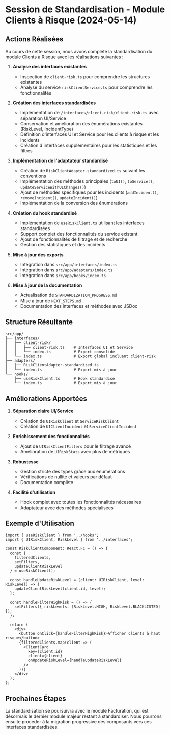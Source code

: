 # Session de Standardisation - Module Clients à Risque (2024-05-14)

## Actions Réalisées

Au cours de cette session, nous avons complété la standardisation du module Clients à Risque avec les réalisations suivantes :

1. **Analyse des interfaces existantes**
   - Inspection de `client-risk.ts` pour comprendre les structures existantes
   - Analyse du service `riskClientService.ts` pour comprendre les fonctionnalités

2. **Création des interfaces standardisées**
   - Implémentation de `/interfaces/client-risk/client-risk.ts` avec séparation UI/Service
   - Conservation et amélioration des énumérations existantes (RiskLevel, IncidentType)
   - Définition d'interfaces UI et Service pour les clients à risque et les incidents
   - Création d'interfaces supplémentaires pour les statistiques et les filtres

3. **Implémentation de l'adaptateur standardisé**
   - Création de `RiskClientAdapter.standardized.ts` suivant les conventions
   - Implémentation des méthodes principales (`toUI()`, `toService()`, `updateServiceWithUIChanges()`)
   - Ajout de méthodes spécifiques pour les incidents (`addIncident()`, `removeIncident()`, `updateIncident()`)
   - Implémentation de la conversion des énumérations

4. **Création du hook standardisé**
   - Implémentation de `useRiskClient.ts` utilisant les interfaces standardisées
   - Support complet des fonctionnalités du service existant
   - Ajout de fonctionnalités de filtrage et de recherche
   - Gestion des statistiques et des incidents

5. **Mise à jour des exports**
   - Intégration dans `src/app/interfaces/index.ts`
   - Intégration dans `src/app/adapters/index.ts`
   - Intégration dans `src/app/hooks/index.ts`

6. **Mise à jour de la documentation**
   - Actualisation de `STANDARDIZATION_PROGRESS.md`
   - Mise à jour de `NEXT_STEPS.md`
   - Documentation des interfaces et méthodes avec JSDoc

## Structure Résultante

```
src/app/
├── interfaces/
│   ├── client-risk/
│   │   ├── client-risk.ts    # Interfaces UI et Service
│   │   └── index.ts          # Export consolidé
│   └── index.ts              # Export global incluant client-risk
├── adapters/
│   ├── RiskClientAdapter.standardized.ts
│   └── index.ts              # Export mis à jour
└── hooks/
    ├── useRiskClient.ts      # Hook standardisé
    └── index.ts              # Export mis à jour
```

## Améliorations Apportées

1. **Séparation claire UI/Service**
   - Création de `UIRiskClient` et `ServiceRiskClient`
   - Création de `UIClientIncident` et `ServiceClientIncident`

2. **Enrichissement des fonctionnalités**
   - Ajout de `UIRiskClientFilters` pour le filtrage avancé
   - Amélioration de `UIRiskStats` avec plus de métriques

3. **Robustesse**
   - Gestion stricte des types grâce aux énumérations
   - Vérifications de nullité et valeurs par défaut
   - Documentation complète

4. **Facilité d'utilisation**
   - Hook complet avec toutes les fonctionnalités nécessaires
   - Adaptateur avec des méthodes spécialisées

## Exemple d'Utilisation

```tsx
import { useRiskClient } from '../hooks';
import { UIRiskClient, RiskLevel } from '../interfaces';

const RiskClientComponent: React.FC = () => {
  const { 
    filteredClients, 
    setFilters, 
    updateClientRiskLevel 
  } = useRiskClient();
  
  const handleUpdateRiskLevel = (client: UIRiskClient, level: RiskLevel) => {
    updateClientRiskLevel(client.id, level);
  };
  
  const handleFilterHighRisk = () => {
    setFilters({ riskLevels: [RiskLevel.HIGH, RiskLevel.BLACKLISTED] });
  };
  
  return (
    <div>
      <button onClick={handleFilterHighRisk}>Afficher clients à haut risque</button>
      {filteredClients.map(client => (
        <ClientCard 
          key={client.id} 
          client={client} 
          onUpdateRiskLevel={handleUpdateRiskLevel} 
        />
      ))}
    </div>
  );
};
```

## Prochaines Étapes

La standardisation se poursuivra avec le module Facturation, qui est désormais le dernier module majeur restant à standardiser. Nous pourrons ensuite procéder à la migration progressive des composants vers ces interfaces standardisées.